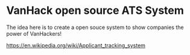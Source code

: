 # VanHack open source ATS System

The idea here is to create a open souce system to show companies the power of VanHackers!

https://en.wikipedia.org/wiki/Applicant_tracking_system
